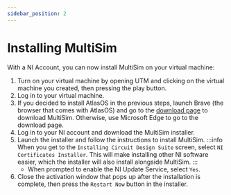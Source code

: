 ```yaml
---
sidebar_position: 2
---
```


# Installing MultiSim

With a NI Account, you can now install MultiSim on your virtual machine:

1. Turn on your virtual machine by opening UTM and clicking on the virtual machine you created, then pressing the play button.
2. Log in to your virtual machine.
3. If you decided to install AtlasOS in the previous steps, launch Brave (the browser that comes with AtlasOS) and go to the [download page](https://www.ni.com/en-us/support/downloads/software-products/download.multisim.html#369660) to download MultiSim. Otherwise, use Microsoft Edge to go to the download page.
4. Log in to your NI account and download the MultiSim installer.
5. Launch the installer and follow the instructions to install MultiSim.
    :::info
    When you get to the `Installing Circuit Design Suite` screen, select `NI Certificates Installer`. This will make installing other NI software easier, which the installer will also install alongside MultiSim.
    :::
    - When prompted to enable the NI Update Service, select `Yes`.
6. Close the activation window that pops up after the installation is complete, then press the `Restart Now` button in the installer.
